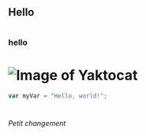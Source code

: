 # <h2>Hello<h2>
# <h3>hello<h3>
# ![Image of Yaktocat](https://octodex.github.com/images/yaktocat.png)

``` javascript
var myVar = "Hello, world!";
```
























# <h6>Petit changement<h6>
